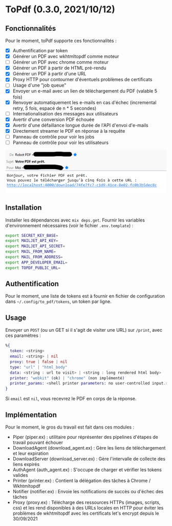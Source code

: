 # ToPdf (0.3.0, 2021/10/12)

## Fonctionnalités

Pour le moment, toPdf supporte ces fonctionnalités :

- [x] Authentification par token  
- [x] Générer un PDF avec wkhtmltopdf comme moteur  
- [ ] Générer un PDF avec chrome comme moteur  
- [x] Générer un PDF à partir de HTML pré-rendu  
- [x] Générer un PDF à partir d'une URL
- [x] Proxy HTTP pour contourner d'éventuels problèmes de certificats
- [ ] Usage d'une "job queue"
- [x] Envoyer un e-mail avec un lien de téléchargement du PDF (valable 5 fois)  
- [x] Renvoyer automatiquement les e-mails en cas d'échec (incremental retry, 5 fois, espacé de n * 5 secondes)  
- [ ] Internationalisation des messages aux utilisateurs
- [x] Avertir d'une conversion PDF échouée  
- [x] Avertir d'une défaillance longue durée de l'API d'envoi d'e-mails  
- [x] Directement streamer le PDF en réponse à la requête  
- [ ] Panneau de contrôle pour voir les jobs  
- [ ] Panneau de contrôle pour voir les utilisateurs  

![](github/screenshot.png)

## Installation
Installer les dépendances avec `mix deps.get`.
Fournir les variables d'environnement nécessaires (voir le fichier `.env.template`) :

```bash
export SECRET_KEY_BASE=
export MAILJET_API_KEY=
export MAILJET_API_SECRET=
export MAIL_FROM_NAME=
export MAIL_FROM_ADDRESS=
export APP_DEVELOPER_EMAIL=
export TOPDF_PUBLIC_URL=
```

## Authentification 

Pour le moment, une liste de tokens est à fournir en fichier de configuration dans `~/.config/to_pdf/tokens`, un token par ligne.

## Usage

Envoyer un `POST` (ou un GET si il s'agit de visiter une URL) sur `/print`, avec ces paramètres :

```elixir
%{
  token: <string>
  email: <string> | nil
  proxy: true | false | nil
  type: "url" | "html_body"
  data: <string : url to visit> | <string : long rendered html body>
  printer: "webkit" (ok) | "chrome" (non implémenté)
  printer_params: <shell printer parameters: no user-controlled input.>
}
```

Si `email` est `nil`, vous recevrez le PDF en corps de la réponse.

## Implémentation

Pour le moment, le gros du travail est fait dans ces modules :

- Piper (piper.ex) : utilitaire pour réprésenter des pipelines d'étapes de travail pouvant échouer
- DownloadAgent (download_agent.ex) : Gère les liens de téléchargement et leur expiration
- DownloadServer (download_server.ex) : Gère l'intervalle de collecte des liens expirés
- AuthAgent (auth_agent.ex) : S'occupe de charger et vérifier les tokens valides
- Printer (printer.ex) : Contient la délégation des tâches à Chrome / Wkhtmltopdf
- Notifier (notifier.ex) : Envoie les notifications de succès ou d'échec des tâches
- Proxy (proxy.ex) : Télécharge des ressources HTTPs (images, scripts, css) et les rend disponibles à des URLs locales en HTTP pour éviter les problèmes de wkhtmltopdf avec les certificats let's encrypt depuis le 30/09/2021
